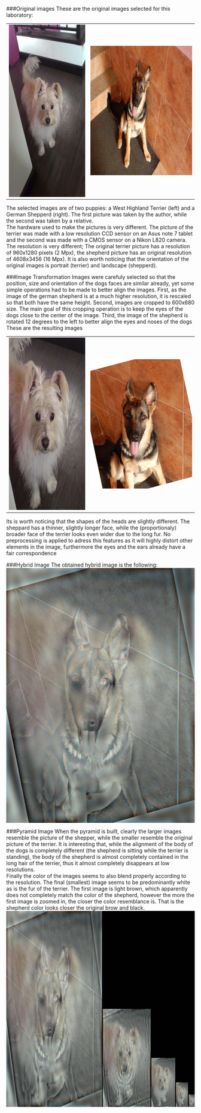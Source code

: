 ###Original images
These are the original images selected for this laboratory:
<table>
<tr>
<td>
	<img src="wes.jpg" alt="Wes Original" width="345" height="460">
</td>
<td>
	<img src="zeus.jpg" alt="Zeus Original" width="460" height="345">
</td>
</tr>
</table>

The selected images are of two puppies: a West Highland Terrier (left) and a German Shepperd (right). The first picture was taken by the author, while the second was taken by a relative. 
<br/>
The hardware used to make the pictures is very different. The picture of the terrier was made with a low resolution CCD sensor on an Asus note 7 tablet and the second was made with a CMOS sensor on a Nikon L820 camera. The resolution is very different; The original terrier picture has a resolution of 960x1280 pixels (2 Mpx), the  shepherd picture has an original resolution of 4608x3456 (16 Mpx). It is also worth noticing that the orientation of the original images is portrait (terrier) and landscape (shepperd).

###Image Transformation
Images were carefuly selected so that the position, size and orientation of the dogs faces are similar already, yet some simple operations had to be made to better align the images. 
First, as the image of the german shepherd is at a much higher resolution, it is rescaled so that both have the same height.
Second, images are cropped to 600x680 size. The main goal of this cropping operation is to keep the eyes of the dogs close to the center of the image.
Third, the  image of the shepherd is rotated 12 degrees to the left to better align the eyes and noses of the dogs
These are the resulting images

<table>
<tr>
<td>
	<img src="wesFinal.jpg" alt="Wes Final" width="345" height="460">
</td>
<td>
	<img src="zeusFinal.jpg" alt="Zeus Final" width="460" height="345">
</td>
</tr>
</table>
Its is worth noticing that the shapes of the heads are slightly different. The sheppard has a thinner, slightly longer face, while the (proportionaly) broader face of the terrier looks even wider due to the long fur. No preprocessing is applied to adress this features as it will highly distort other elements in the image, furthermore the eyes and the ears already have a fair correspondence

###Hybrid Image
The obtained hybrid image is the following: <br/>
<img src="Weus.jpg" alt="Weus :)" width="600" height="680" style="display: block; margin-left: auto; margin-right: auto">

###Pyramid Image
When the pyramid is built, clearly the larger images resemble the picture of the shepper, while the smaller resemble the original picture of the terrier.  It is interesting that, while the alignment of the body of the dogs is completely different (the shepherd is sitting while the terrier is standing), the body of the shepherd is almost completely contained in the long hair of the terrier, thus it almost completely disappears at low resolutions. 
<br/>
Finally the color of the images seems to also blend properly according to the resolution. The final (smallest) image seems to be predominantly white as is the fur of the terrier. The first image is light brown, which apparently does not completely match the color of the shepherd, however the more the first image is zoomed in, the closer the color resemblance is. That is the shepherd color looks closer the original brow and black.
<img src="pyr.jpg" alt="Pyramid" width="897" height="523">



